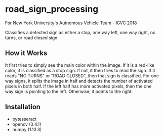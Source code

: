 # road_sign_processing

For New York University's Autnomous Vehicle Team - IGVC 2018

Classifies a detected sign as either a stop, one way left, one way right, no turns, or road closed sign.

## How it Works ##

It first tries to simply see the main color within the image. If it is a red-like color, it is classified as a stop sign. If not, it then tries to read the sign. If it reads "NO TURNS" or "ROAD CLOSED", then that sign is classified. For one way signs, it splits the image in half and detects the number of activated pixels in both half. If the left half has more activated pixels, then the one way sign is pointing to the left. Otherwise, it points to the right.

## Installation ##
* pytesseract
* opencv (3.4.1)
* numpy (1.13.3)
